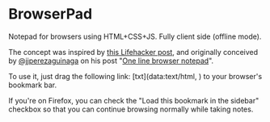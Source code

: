 BrowserPad
==========

Notepad for browsers using HTML+CSS+JS. Fully client side (offline mode).

The concept was inspired by [this Lifehacker post][lifehacker],
and originally conceived by [@jjperezaguinaga](https://github.com/jjperezaguinaga)
on his post "[One line browser notepad][original]".

To use it, just drag the following link:
[txt](data:text/html, <html contenteditable>)
to your browser's bookmark bar.

If you're on Firefox, you can check the "Load this bookmark in the sidebar" checkbox
so that you can continue browsing normally while taking notes.

[lifehacker]: http://lifehacker.com/5980134/turn-any-browser-window-into-a-quick+edit-notepad
[original]: https://coderwall.com/p/lhsrcq
